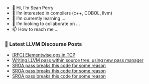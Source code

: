 - 👋 Hi, I’m Sean Perry
- 👀 I’m interested in compilers (c++, COBOL, llvm)
- 🌱 I’m currently learning ...
- 💞️ I’m looking to collaborate on ...
- 📫 How to reach me ...

<!---
s66perry/s66perry is a ✨ special ✨ repository because its `README.md` (this file) appears on your GitHub profile.
You can click the Preview link to take a look at your changes.
--->
### 📕 Latest LLVM Discourse Posts

<!-- DISCOURSE-LLVM:START -->
- [[RFC] Elementwise ops in TCP](https://discourse.llvm.org/t/rfc-elementwise-ops-in-tcp/65887#post_2)
- [Writing LLVM pass within source tree, using new pass manager](https://discourse.llvm.org/t/writing-llvm-pass-within-source-tree-using-new-pass-manager/65907#post_1)
- [SROA pass breaks this code for some reason](https://discourse.llvm.org/t/sroa-pass-breaks-this-code-for-some-reason/65906#post_3)
- [SROA pass breaks this code for some reason](https://discourse.llvm.org/t/sroa-pass-breaks-this-code-for-some-reason/65906#post_2)
- [SROA pass breaks this code for some reason](https://discourse.llvm.org/t/sroa-pass-breaks-this-code-for-some-reason/65906#post_1)
<!-- DISCOURSE-LLVM:END -->
